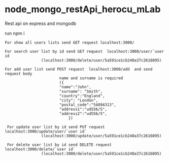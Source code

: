 # node_mongo_restApi_herocu_mLab

Rest api on express and mongodb

run npm i



  	For show all users lists send GET request localhost:3000/
	
	For search user list by id send GET request  localhost:3000/user/`user id	
					(localhost:3000/delete/user/5a591ce1cb240a37c2616095)
	
	For add user list send POST request  localhost:3000/add  and send request body 
							name and surname is required
							({
							"name":"John",
							"surname": "Smith",
							"country":"England",
							"city":	"London",
							"postal_code":"54894313",
							"address1":"ud556/5",
							"address2":"ud556/5",
								})

	 For update user list by id send PUT request localhost:3000/update/user/`user id`
					(localhost:3000/update/user/5a591ce1cb240a37c2616095)

	 For delete user list by id send DELETE request localhost:3000/delete/`user id`
					(localhost:3000/delete/user/5a591ce1cb240a37c2616095)

	
